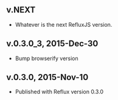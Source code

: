 ## v.NEXT

* Whatever is the next RefluxJS version.

## v.0.3.0_3, 2015-Dec-30

* Bump browserify version

## v.0.3.0, 2015-Nov-10

* Published with Reflux version 0.3.0
